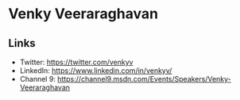 # Venky Veeraraghavan

## Links
- Twitter: https://twitter.com/venkyv
- LinkedIn: https://www.linkedin.com/in/venkyv/
- Channel 9: https://channel9.msdn.com/Events/Speakers/Venky-Veeraraghavan
